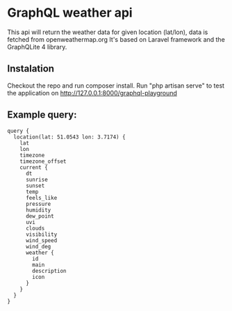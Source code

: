 # GraphQL weather api

This api will return the weather data for given location (lat/lon), data is fetched from openweathermap.org
It's based on Laravel framework and the GraphQLite 4 library.

## Instalation
Checkout the repo and run composer install.
Run "php artisan serve" to test the application on http://127.0.0.1:8000/graphql-playground

## Example query:
```
query {
  location(lat: 51.0543 lon: 3.7174) {
    lat
    lon
    timezone
    timezone_offset
    current {
      dt
      sunrise
      sunset
      temp
      feels_like
      pressure
      humidity
      dew_point
      uvi
      clouds
      visibility
      wind_speed
      wind_deg
      weather {
        id
        main
        description
        icon
      }
    }
  }
}
```